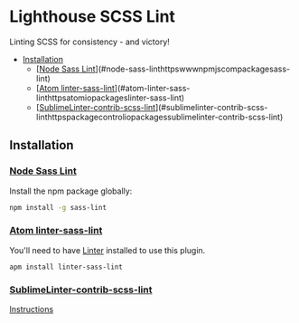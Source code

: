 # Lighthouse SCSS Lint

Linting SCSS for consistency - and victory!

<!-- TOC depthFrom:2 depthTo:6 withLinks:1 updateOnSave:1 orderedList:0 -->

- [Installation](#installation)
	- [[Node Sass Lint](https://www.npmjs.com/package/sass-lint)](#node-sass-linthttpswwwnpmjscompackagesass-lint)
	- [[Atom linter-sass-lint](https://atom.io/packages/linter-sass-lint)](#atom-linter-sass-linthttpsatomiopackageslinter-sass-lint)
	- [[Sublime​Linter-contrib-scss-lint](https://packagecontrol.io/packages/SublimeLinter-contrib-scss-lint)](#sublimelinter-contrib-scss-linthttpspackagecontroliopackagessublimelinter-contrib-scss-lint)

<!-- /TOC -->

## Installation

### [Node Sass Lint](https://www.npmjs.com/package/sass-lint)

Install the npm package globally:

```bash
npm install -g sass-lint
```

### [Atom linter-sass-lint](https://atom.io/packages/linter-sass-lint)

You'll need to have [Linter](https://atom.io/packages/linter) installed to use this plugin.

```
apm install linter-sass-lint
```

### [Sublime​Linter-contrib-scss-lint](https://packagecontrol.io/packages/SublimeLinter-contrib-scss-lint)

[Instructions](https://packagecontrol.io/packages/SublimeLinter-contrib-scss-lint)

